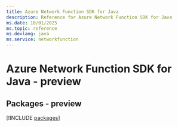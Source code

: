 ```yaml
---
title: Azure Network Function SDK for Java
description: Reference for Azure Network Function SDK for Java
ms.date: 10/01/2025
ms.topic: reference
ms.devlang: java
ms.service: networkfunction
---
```

# Azure Network Function SDK for Java - preview
## Packages - preview
[!INCLUDE [packages](network-function-index.md)]